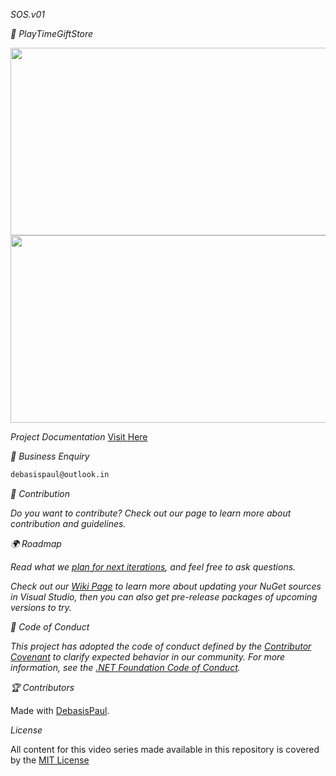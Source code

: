 *SOS.v01*

*🧰 PlayTimeGiftStore*

<img src="https://fly.namesbee.com/storage/2021/12/cute-name-for-shop-online.jpg?strip=all&lossy=1&webp=80&ssl=1" style="width:600px;height:300px;">
<img src="https://fly.namesbee.com/storage/2021/12/online-shop-name.jpg?strip=all&lossy=1&webp=80&ssl=1" style="width:600px;height:300px;">

*Project Documentation*
[Visit Here](https://github.com/DebasisPaul/SOS.v01.doc)

*👀 Business Enquiry*

```Email 
debasispaul@outlook.in 
```
*🚀 Contribution*

*Do you want to contribute? Check out our []() page to learn more about contribution and guidelines.*

*🌍 Roadmap*

*Read what we [plan for next iterations](), and feel free to ask questions.*

*Check out our [Wiki Page](https://github.com/CommunityToolkit/WindowsCommunityToolkit/wiki) to learn more about updating your NuGet sources in Visual Studio, then you can also get pre-release packages of upcoming versions to try.*

*📄 Code of Conduct*

*This project has adopted the code of conduct defined by the [Contributor Covenant](http://contributor-covenant.org/) to clarify expected behavior in our community.
For more information, see the [.NET Foundation Code of Conduct](http://www.dotnetfoundation.org/code-of-conduct).*


*🏆 Contributors*

Made with [DebasisPaul](https://sites.google.com/view/debasispaul).

*License*

All content for this video series made available in this repository is covered by the [MIT License](https://github.com/DebasisPaul/AMAZON/blob/master/LICENSE.txt)

